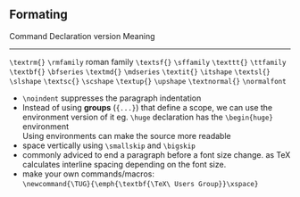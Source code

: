 ## Formating 

Command           Declaration version     Meaning
--------         ---------------------   --------
`\textrm{}`       `\rmfamily`             roman family
`\textsf{}`       `\sffamily`
`\texttt{}`       `\ttfamily`
`\textbf{}`       `\bfseries`
`\textmd{}`       `\mdseries`
`\textit{}`       `\itshape`
`\textsl{}`       `\slshape`
`\textsc{}`       `\scshape`
`\textup{}`       `\upshape`
`\textnormal{}`   `\normalfont`

- `\noindent` suppresses the paragraph indentation
- Instead of using **groups** (`{...}`) that define a scope, we can use the
environment version of it eg. `\huge` declaration has the `\begin{huge}`
environment\
  Using environments can make the source more readable
- space vertically using `\smallskip` and `\bigskip`
- commonly adviced to end a paragraph before a font size change. as TeX
calculates interline spacing depending on the font size.
- make your own commands/macros:\
  `\newcommand{\TUG}{\emph{\textbf{\TeX\ Users Group}}\xspace}`

